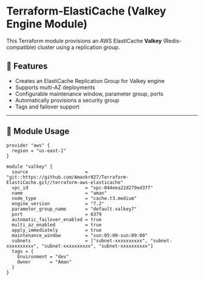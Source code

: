 # Terraform-ElastiCache (Valkey Engine Module)

This Terraform module provisions an AWS ElastiCache **Valkey** (Redis-compatible) cluster using a replication group.

## 🚀 Features

- Creates an ElastiCache Replication Group for Valkey engine
- Supports multi-AZ deployments
- Configurable maintenance window, parameter group, ports
- Automatically provisions a security group
- Tags and failover support

---

## 🔧 Module Usage

```hcl
provider "aws" {
  region = "us-east-1"
}

module "valkey" {
  source                     = "git::https://github.com/Amankr027/Terraform-ElastiCache.git//terraform-aws-elasticache"
  vpc_id                     = "vpc-044eea22d279ed37f"
  name                       = "aman"
  node_type                  = "cache.t3.medium"
  engine_version             = "7.2"
  parameter_group_name       = "default.valkey7"
  port                       = 6379
  automatic_failover_enabled = true
  multi_az_enabled           = true
  apply_immediately          = true
  maintenance_window         = "sun:05:00-sun:09:00"
  subnets                    = ["subnet-xxxxxxxxxx", "subnet-xxxxxxxxxx", "subnet-xxxxxxxxxx", "subnet-xxxxxxxxxx"]
  tags = {
    Environment = "dev"
    Owner       = "Aman"
  }
}
